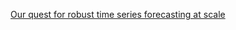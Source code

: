 

[ Our quest for robust time series forecasting at scale](http://www.unofficialgoogledatascience.com/2017/04/our-quest-for-robust-time-series.html)